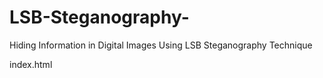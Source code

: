 # LSB-Steganography-
Hiding Information in Digital Images Using LSB Steganography Technique

index.html
